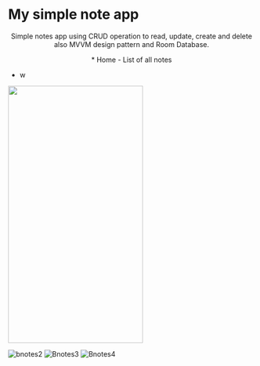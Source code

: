 # My simple note app
<p align="center">Simple notes app using CRUD operation to read, update, create and delete also MVVM design pattern and Room Database.</p>

<p align="center">* Home - List of all notes</p> 
<ul>
  <li>w</li>
</ul>
<img src ="https://user-images.githubusercontent.com/84693350/231753574-6bde3ac8-ebd6-41a4-bd50-801015cef371.jpg" width="275" height="525">

![bnotes2](https://user-images.githubusercontent.com/84693350/231753605-7ff692a8-5acf-44b0-a01e-93ac49c9492c.jpg)
![Bnotes3](https://user-images.githubusercontent.com/84693350/231753617-c5c781f9-4c01-4b8c-a4f6-8ba41000bf4a.jpg)
![Bnotes4](https://user-images.githubusercontent.com/84693350/231753623-338da1e9-ece0-4f6a-a00b-cbe4e75cbbfc.jpg)
